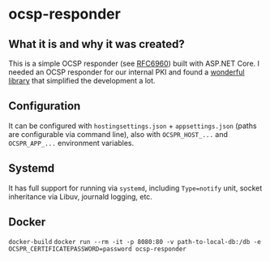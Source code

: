 ﻿# ocsp-responder
## What it is and why it was created?
This is a simple OCSP responder (see [RFC6960](https://tools.ietf.org/html/rfc6960)) built with ASP.NET Core.
I needed an OCSP responder for our internal PKI and found a [wonderful library](https://github.com/gabrielcalegari/OCSPResponder) that simplified the development a lot.

## Configuration
It can be configured with `hostingsettings.json` + `appsettings.json` (paths are configurable via command line), also with `OCSPR_HOST_...` and `OCSPR_APP_...` environment variables.

## Systemd
It has full support for running via `systemd`, including `Type=notify` unit, socket inheritance via Libuv, journald logging, etc.

## Docker
`docker-build`
`docker run --rm -it -p 8080:80 -v path-to-local-db:/db -e OCSPR_CERTIFICATEPASSWORD=password ocsp-responder`
